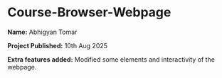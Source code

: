 # Course-Browser-Webpage

**Name:** Abhigyan Tomar

**Project Published:** 10th Aug 2025

**Extra features added:** Modified some elements and interactivity of the webpage.
